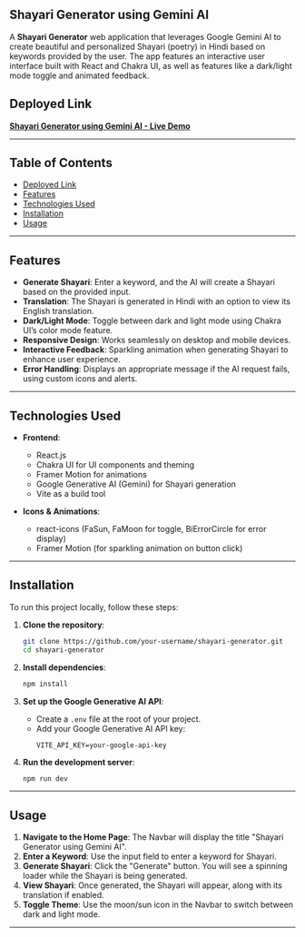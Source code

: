 ## Shayari Generator using Gemini AI

A **Shayari Generator** web application that leverages Google Gemini AI to create beautiful and personalized Shayari (poetry) in Hindi based on keywords provided by the user. The app features an interactive user interface built with React and Chakra UI, as well as features like a dark/light mode toggle and animated feedback.



## Deployed Link
**[Shayari Generator using Gemini AI - Live Demo](https://ai-shayari.netlify.app/)**

---

## Table of Contents

- [Deployed Link](#deployed-link)
- [Features](#features)
- [Technologies Used](#technologies-used)
- [Installation](#installation)
- [Usage](#usage)

---

## Features

- **Generate Shayari**: Enter a keyword, and the AI will create a Shayari based on the provided input.
- **Translation**: The Shayari is generated in Hindi with an option to view its English translation.
- **Dark/Light Mode**: Toggle between dark and light mode using Chakra UI’s color mode feature.
- **Responsive Design**: Works seamlessly on desktop and mobile devices.
- **Interactive Feedback**: Sparkling animation when generating Shayari to enhance user experience.
- **Error Handling**: Displays an appropriate message if the AI request fails, using custom icons and alerts.

---

## Technologies Used

- **Frontend**: 
  - React.js
  - Chakra UI for UI components and theming
  - Framer Motion for animations
  - Google Generative AI (Gemini) for Shayari generation
  - Vite as a build tool

- **Icons & Animations**:
  - react-icons (FaSun, FaMoon for toggle, BiErrorCircle for error display)
  - Framer Motion (for sparkling animation on button click)

---

## Installation

To run this project locally, follow these steps:

1. **Clone the repository**:
    ```bash
    git clone https://github.com/your-username/shayari-generator.git
    cd shayari-generator
    ```

2. **Install dependencies**:
    ```bash
    npm install
    ```

3. **Set up the Google Generative AI API**:
    - Create a `.env` file at the root of your project.
    - Add your Google Generative AI API key:
      ```
      VITE_API_KEY=your-google-api-key
      ```

4. **Run the development server**:
    ```bash
    npm run dev
    ```

---

## Usage

1. **Navigate to the Home Page**: The Navbar will display the title "Shayari Generator using Gemini AI".
2. **Enter a Keyword**: Use the input field to enter a keyword for Shayari.
3. **Generate Shayari**: Click the "Generate" button. You will see a spinning loader while the Shayari is being generated.
4. **View Shayari**: Once generated, the Shayari will appear, along with its translation if enabled.
5. **Toggle Theme**: Use the moon/sun icon in the Navbar to switch between dark and light mode.

---



